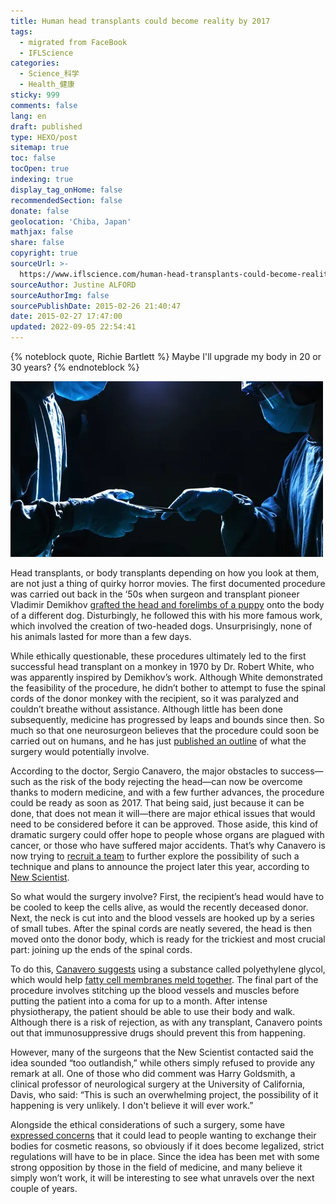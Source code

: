 ```yaml
---
title: Human head transplants could become reality by 2017
tags:
  - migrated from FaceBook
  - IFLScience
categories:
  - Science_科学
  - Health_健康
sticky: 999
comments: false
lang: en
draft: published
type: HEXO/post
sitemap: true
toc: false
tocOpen: true
indexing: true
display_tag_onHome: false
recommendedSection: false
donate: false
geolocation: 'Chiba, Japan'
mathjax: false
share: false
copyright: true
sourceUrl: >-
  https://www.iflscience.com/human-head-transplants-could-become-reality-2017-27378
sourceAuthor: Justine ALFORD
sourceAuthorImg: false
sourcePublishDate: 2015-02-26 21:40:47
date: 2015-02-27 17:47:00
updated: 2022-09-05 22:54:41
---
```

{% noteblock quote, Richie Bartlett %}
Maybe I'll upgrade my body in 20 or 30 years?
{% endnoteblock %}

![XiXinXing | Shutterstock](./Human-head-transplants-could-become-reality-by-2017/1464361874-1068-human-head-transplants-could-become-a-reality-by-2017-m.webp)

Head transplants, or body transplants depending on how you look at them, are not just a thing of quirky horror movies. The first documented procedure was carried out back in the ‘50s when surgeon and transplant pioneer Vladimir Demikhov [grafted the head and forelimbs of a puppy](http://www.newscientist.com/article/mg22530103.700-first-human-head-transplant-could-happen-in-two-years.html#.VO9Bb_msW4g) onto the body of a different dog. Disturbingly, he followed this with his more famous work, which involved the creation of two-headed dogs. Unsurprisingly, none of his animals lasted for more than a few days.  

While ethically questionable, these procedures ultimately led to the first successful head transplant on a monkey in 1970 by Dr. Robert White, who was apparently inspired by Demikhov’s work. Although White demonstrated the feasibility of the procedure, he didn’t bother to attempt to fuse the spinal cords of the donor monkey with the recipient, so it was paralyzed and couldn’t breathe without assistance. Although little has been done subsequently, medicine has progressed by leaps and bounds since then. So much so that one neurosurgeon believes that the procedure could soon be carried out on humans, and he has just [published an outline](http://surgicalneurologyint.com/article.asp?issn=2152-7806;year=2015;volume=6;issue=1;spage=18;epage=18;aulast=Canavero;type=3) of what the surgery would potentially involve.

According to the doctor, Sergio Canavero, the major obstacles to success—such as the risk of the body rejecting the head—can now be overcome thanks to modern medicine, and with a few further advances, the procedure could be ready as soon as 2017. That being said, just because it can be done, that does not mean it will—there are major ethical issues that would need to be considered before it can be approved. Those aside, this kind of dramatic surgery could offer hope to people whose organs are plagued with cancer, or those who have suffered major accidents. That’s why Canavero is now trying to [recruit a team](http://www.theguardian.com/society/2015/feb/25/first-full-body-transplant-two-years-away-surgeon-claim) to further explore the possibility of such a technique and plans to announce the project later this year, according to [New Scientist](http://www.newscientist.com/article/mg22530103.700-first-human-head-transplant-could-happen-in-two-years.html#.VO9Bb_msW4g).

So what would the surgery involve? First, the recipient’s head would have to be cooled to keep the cells alive, as would the recently deceased donor. Next, the neck is cut into and the blood vessels are hooked up by a series of small tubes. After the spinal cords are neatly severed, the head is then moved onto the donor body, which is ready for the trickiest and most crucial part: joining up the ends of the spinal cords.

To do this, [Canavero suggests](http://surgicalneurologyint.com/article.asp?issn=2152-7806;year=2015;volume=6;issue=1;spage=18;epage=18;aulast=Canavero;type=3) using a substance called polyethylene glycol, which would help [fatty cell membranes meld together](http://www.newscientist.com/article/mg22530103.700-first-human-head-transplant-could-happen-in-two-years.html#.VO9Bb_msW4g). The final part of the procedure involves stitching up the blood vessels and muscles before putting the patient into a coma for up to a month. After intense physiotherapy, the patient should be able to use their body and walk. Although there is a risk of rejection, as with any transplant, Canavero points out that immunosuppressive drugs should prevent this from happening.

However, many of the surgeons that the New Scientist contacted said the idea sounded “too outlandish,” while others simply refused to provide any remark at all. One of those who did comment was Harry Goldsmith, a clinical professor of neurological surgery at the University of California, Davis, who said: “This is such an overwhelming project, the possibility of it happening is very unlikely. I don't believe it will ever work.”

Alongside the ethical considerations of such a surgery, some have [expressed concerns](http://www.newscientist.com/article/mg22530103.700-first-human-head-transplant-could-happen-in-two-years.html#.VO9Bb_msW4g) that it could lead to people wanting to exchange their bodies for cosmetic reasons, so obviously if it does become legalized, strict regulations will have to be in place. Since the idea has been met with some strong opposition by those in the field of medicine, and many believe it simply won’t work, it will be interesting to see what unravels over the next couple of years.